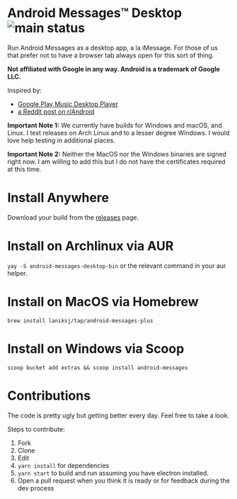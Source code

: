 # Android Messages™ Desktop ![main status](https://github.com/LanikSJ/android-messages-desktop/actions/workflows/main.yml/badge.svg)

Run Android Messages as a desktop app, a la iMessage. For those of us that prefer not to have a browser tab always open for this sort of thing.

**Not affiliated with Google in any way. Android is a trademark of Google LLC.**

Inspired by:

- [Google Play Music Desktop Player](https://github.com/MarshallOfSound/Google-Play-Music-Desktop-Player-UNOFFICIAL-)
- [a Reddit post on r/Android](https://www.reddit.com/r/Android/comments/8shv6q/web_messages/e106a8r/)

**Important Note 1:** We currently have builds for Windows and macOS, and Linux. I test releases on Arch Linux and to a lesser degree Windows. I would love help testing in additional places.

**Important Note 2:** Neither the MacOS nor the Windows binaries are signed right now. I am willing to add this but I do not have the certificates required at this time.

# Install Anywhere

Download your build from the [releases](https://github.com/LanikSJ/android-messages-desktop/releases/latest) page.

# Install on Archlinux via AUR

`yay -S android-messages-desktop-bin` or the relevant command in your aur helper.

# Install on MacOS via Homebrew

`brew install laniksj/tap/android-messages-plus`

# Install on Windows via Scoop

`scoop bucket add extras && scoop install android-messages`

# Contributions

The code is pretty ugly but getting better every day. Feel free to take a look.

Steps to contribute:

1. Fork
2. Clone
3. Edit
4. `yarn install` for dependencies
5. `yarn start` to build and run assuming you have electron installed.
6. Open a pull request when you think it is ready or for feedback during the dev process
